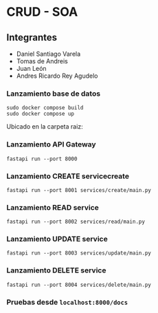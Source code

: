 # CRUD - SOA

## Integrantes
- Daniel Santiago Varela
- Tomas de Andreis
- Juan León
- Andres Ricardo Rey Agudelo

### Lanzamiento base de datos

```shell
sudo docker compose build
sudo docker compose up
```

Ubicado en la carpeta raiz:

### Lanzamiento API Gateway

```shell
fastapi run --port 8000
```

### Lanzamiento CREATE servicecreate

```shell
fastapi run --port 8001 services/create/main.py
```

### Lanzamiento READ service

```shell
fastapi run --port 8002 services/read/main.py
```

### Lanzamiento UPDATE service

```shell
fastapi run --port 8003 services/update/main.py
```

### Lanzamiento DELETE service

```shell
fastapi run --port 8004 services/delete/main.py
```

### Pruebas desde ```localhost:8000/docs```